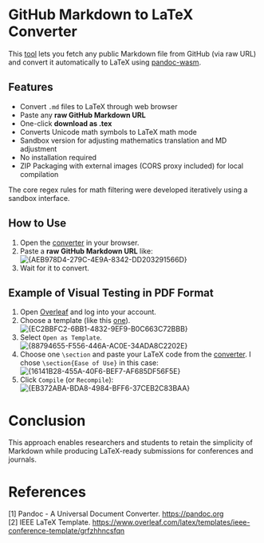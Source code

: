 # GitHub Markdown to LaTeX Converter

This [tool](https://zedttxj.github.io//MD-To-LaTex/) lets you fetch any public Markdown file from GitHub (via raw URL) and convert it automatically to LaTeX using [pandoc-wasm](https://github.com/niklasmh/pandoc-wasm).

## Features

- Convert `.md` files to LaTeX through web browser
- Paste any **raw GitHub Markdown URL**
- One-click **download as .tex**
- Converts Unicode math symbols to LaTeX math mode
- Sandbox version for adjusting mathematics translation and MD adjustment
- No installation required
- ZIP Packaging with external images (CORS proxy included) for local compilation

The core regex rules for math filtering were developed iteratively using a sandbox interface.

## How to Use

1. Open the [converter](https://zedttxj.github.io//MD-To-LaTex/) in your browser.  
2. Paste a **raw GitHub Markdown URL** like:  
![{AEB978D4-279C-4E9A-8342-DD203291566D}](https://github.com/user-attachments/assets/84ebe709-bd23-47b8-8259-ebb171a2ebd5)  
3. Wait for it to convert.

## Example of Visual Testing in PDF Format
1. Open [Overleaf](https://www.overleaf.com/) and log into your account.
2. Choose a template (like this [one](https://www.overleaf.com/latex/templates/ieee-conference-template/grfzhhncsfqn)).  
![{EC2BBFC2-6BB1-4832-9EF9-B0C663C72BBB}](https://github.com/user-attachments/assets/f3f454d0-db18-4837-ad8a-9f19d1b420fc)  
3. Select `Open as Template`.
![{88794655-F556-446A-AC0E-34ADA8C2202E}](https://github.com/user-attachments/assets/2f61c11d-5b79-4284-a877-1edfb97e3cc5)
4. Choose one `\section` and paste your LaTeX code from the [converter](https://zedttxj.github.io//MD-To-LaTex/). I chose `\section{Ease of Use}` in this case:  
![{16141B28-455A-40F6-BEF7-AF685DF56F5E}](https://github.com/user-attachments/assets/c83d353a-f74b-4f87-8178-efb2d1f44ea2)
5. Click `Compile` (or `Recompile`):  
![{EB372ABA-BDA8-4984-BFF6-37CEB2C83BAA}](https://github.com/user-attachments/assets/44700280-2e49-496c-b65b-88f55130f271)

# Conclusion

This approach enables researchers and students to retain the simplicity of Markdown while producing LaTeX-ready submissions for conferences and journals.

# References

[1] Pandoc - A Universal Document Converter. https://pandoc.org  
[2] IEEE LaTeX Template. https://www.overleaf.com/latex/templates/ieee-conference-template/grfzhhncsfqn
